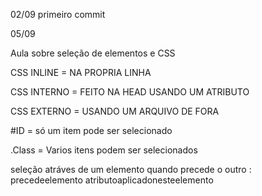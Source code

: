 02/09
primeiro commit

05/09 

Aula sobre seleção de elementos e CSS

CSS INLINE = NA PROPRIA LINHA

CSS INTERNO = FEITO NA HEAD USANDO UM ATRIBUTO <style>

</style>

CSS EXTERNO = USANDO UM ARQUIVO DE FORA

#ID = só um item pode ser selecionado

.Class = Varios itens podem ser selecionados

seleção atráves de um elemento quando precede o outro : precedeelemento  atributoaplicadonesteelemento


